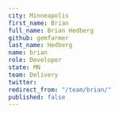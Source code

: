 ```yaml
---
city: Minneapolis
first_name: Brian
full_name: Brian Hedberg
github: gemfarmer
last_name: Hedberg
name: brian
role: Developer
state: MN
team: Delivery
twitter: 
redirect_from: "/team/brian/"
published: false
---
```


